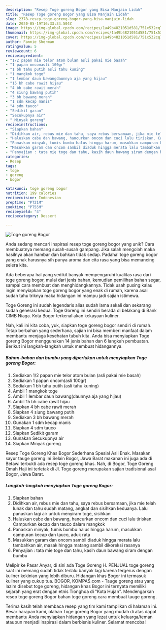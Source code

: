 ```yaml
---
description: "Resep Toge goreng Bogor yang Bisa Manjain Lidah"
title: "Resep Toge goreng Bogor yang Bisa Manjain Lidah"
slug: 2378-resep-toge-goreng-bogor-yang-bisa-manjain-lidah
date: 2020-05-19T16:33:34.504Z
image: https://img-global.cpcdn.com/recipes/1a49b4821051d581/751x532cq70/toge-goreng-bogor-foto-resep-utama.jpg
thumbnail: https://img-global.cpcdn.com/recipes/1a49b4821051d581/751x532cq70/toge-goreng-bogor-foto-resep-utama.jpg
cover: https://img-global.cpcdn.com/recipes/1a49b4821051d581/751x532cq70/toge-goreng-bogor-foto-resep-utama.jpg
author: Fannie Sherman
ratingvalue: 5
reviewcount: 6
recipeingredient:
- "1/2 papan mie telor atom bulan asli pakai mie basah"
- "1 papan oncomasli 100gr"
- "1 bh tahu putih asli tahu kuning"
- "1 mangkok toge"
- "1 lembar daun bawangdaunnya aja yang hijau"
- "15 bh cabe rawit hijau"
- "4 bh cabe rawit merah"
- "4 siung bawang putih"
- "3 bh bawang merah"
- "1 sdm kecap manis"
- "4 sdm tauco"
- "Sedikit garam"
- "Secukupnya air"
- " Minyak goreng"
recipeinstructions:
- "Siapkan bahan"
- "Didihkan air, rebus mie dan tahu, saya rebus bersamaan, jika mie telah lunak dan tahu sudah matang, angkat dan sisihkan keduanya. Lalu panaskan lagi air untuk menyiram toge, sisihkan"
- "Haluskan cabe dan bawang, hancurkan oncom dan cuci lalu tiriskan. Campurkan kecap dan tauco dalam mangkok"
- "Panaskan minyak, tumis bumbu halus hingga harum, masukkan campuran kecap dan tauco, aduk rata"
- "Masukkan garam dan oncom sambil diaduk hingga merata lalu tambahkan air, masak hingga matang sambil dikoreksi rasanya"
- "Penyajian : tata mie toge dan tahu, kasih daun bawang siram dengan bumbu"
categories:
- Resep
tags:
- toge
- goreng
- bogor

katakunci: toge goreng bogor 
nutrition: 199 calories
recipecuisine: Indonesian
preptime: "PT21M"
cooktime: "PT55M"
recipeyield: "4"
recipecategory: Dessert

---
```



![Toge goreng Bogor](https://img-global.cpcdn.com/recipes/1a49b4821051d581/751x532cq70/toge-goreng-bogor-foto-resep-utama.jpg)

Anda sedang mencari inspirasi resep toge goreng bogor yang unik? Cara membuatnya memang susah-susah gampang. Jika salah mengolah maka hasilnya akan hambar dan bahkan tidak sedap. Padahal toge goreng bogor yang enak harusnya sih punya aroma dan cita rasa yang bisa memancing selera kita.

Ada beberapa hal yang sedikit banyak mempengaruhi kualitas rasa dari toge goreng bogor, mulai dari jenis bahan, kemudian pemilihan bahan segar, sampai cara membuat dan menghidangkannya. Tidak usah pusing kalau ingin menyiapkan toge goreng bogor yang enak di rumah, karena asal sudah tahu triknya maka hidangan ini mampu jadi sajian istimewa.

Toge Goreng ini sudah legendaris alias sudah lama sekali dan sekarang sudah generasi kedua. Toge Goreng ini sendiri berada di belakang di Bank CIMB Niaga. Kota Bogor terkenal akan kekayaan kuliner.


Nah, kali ini kita coba, yuk, siapkan toge goreng bogor sendiri di rumah. Tetap berbahan yang sederhana, sajian ini bisa memberi manfaat dalam membantu menjaga kesehatan tubuh kita. Anda bisa menyiapkan Toge goreng Bogor menggunakan 14 jenis bahan dan 6 langkah pembuatan. Berikut ini langkah-langkah untuk membuat hidangannya.

<!--inarticleads1-->

##### Bahan-bahan dan bumbu yang diperlukan untuk menyiapkan Toge goreng Bogor:

1. Sediakan 1/2 papan mie telor atom bulan (asli pakai mie basah)
1. Sediakan 1 papan oncom(asli 100gr)
1. Sediakan 1 bh tahu putih (asli tahu kuning)
1. Ambil 1 mangkok toge
1. Ambil 1 lembar daun bawang(daunnya aja yang hijau)
1. Ambil 15 bh cabe rawit hijau
1. Siapkan 4 bh cabe rawit merah
1. Siapkan 4 siung bawang putih
1. Sediakan 3 bh bawang merah
1. Gunakan 1 sdm kecap manis
1. Siapkan 4 sdm tauco
1. Siapkan Sedikit garam
1. Gunakan Secukupnya air
1. Siapkan  Minyak goreng


Resep Toge Goreng Khas Bogor Sederhana Spesial Asli Enak. Masakan sayur tauge goreng ini Selain Bogor, Jawa Barat makanan ini juga ada di Betawi terbukti ada resep toge goreng khas. Nah, di Bogor, Toge Goreng Omah Haji ini terletak di Jl. Toge goreng merupakan sajian tradisional asal Bogor, Jawa Barat. 

<!--inarticleads2-->

##### Langkah-langkah menyiapkan Toge goreng Bogor:

1. Siapkan bahan
1. Didihkan air, rebus mie dan tahu, saya rebus bersamaan, jika mie telah lunak dan tahu sudah matang, angkat dan sisihkan keduanya. Lalu panaskan lagi air untuk menyiram toge, sisihkan
1. Haluskan cabe dan bawang, hancurkan oncom dan cuci lalu tiriskan. Campurkan kecap dan tauco dalam mangkok
1. Panaskan minyak, tumis bumbu halus hingga harum, masukkan campuran kecap dan tauco, aduk rata
1. Masukkan garam dan oncom sambil diaduk hingga merata lalu tambahkan air, masak hingga matang sambil dikoreksi rasanya
1. Penyajian : tata mie toge dan tahu, kasih daun bawang siram dengan bumbu


Melipir ke Pasar Anyar, di sini ada Toge Goreng H. PENJUAL toge goreng saat ini memang sudah tidak terlalu banyak lagi karena tergerus dengan kuliner kekinian yang lebih diburu. Hidangan khas Bogor ini termasuk kuliner yang cukup tua. BOGOR, KOMPAS.com - Tauge goreng atau yang lazim disebut toge goreng, hidangan khas Bogor ini ternyata memiliki sejarah yang erat dengan etnis Tionghoa di &#34;Kota Hujan&#34;. Mendengarkan resep toge goreng Bogor bahan toge goreng cara membuat tauge goreng. 

Terima kasih telah membaca resep yang tim kami tampilkan di halaman ini. Besar harapan kami, olahan Toge goreng Bogor yang mudah di atas dapat membantu Anda menyiapkan hidangan yang lezat untuk keluarga/teman ataupun menjadi inspirasi dalam berbisnis kuliner. Selamat mencoba!
